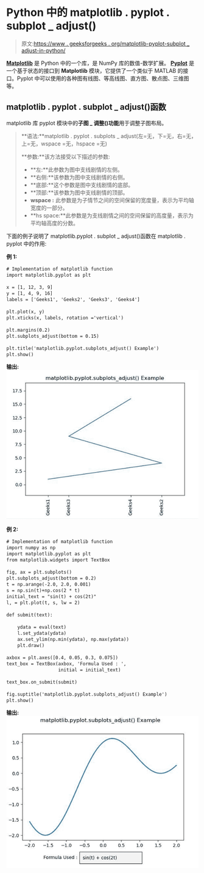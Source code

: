 # Python 中的 matplotlib . pyplot . subplot _ adjust()

> 原文:[https://www . geeksforgeeks . org/matplotlib-pyplot-subplot _ adjust-in-python/](https://www.geeksforgeeks.org/matplotlib-pyplot-subplots_adjust-in-python/)

**[Matplotlib](https://www.geeksforgeeks.org/python-introduction-matplotlib/)** 是 Python 中的一个库，是 NumPy 库的数值-数学扩展。 **[Pyplot](https://www.geeksforgeeks.org/pyplot-in-matplotlib/)** 是一个基于状态的接口到 **Matplotlib** 模块，它提供了一个类似于 MATLAB 的接口。Pyplot 中可以使用的各种图有线图、等高线图、直方图、散点图、三维图等。

## matplotlib . pyplot . subplot _ adjust()函数

matplotlib 库 pyplot 模块中的**子图 _ 调整()功能**用于调整子图布局。

> **语法:**matplotlib . pyplot . subplots _ adjust(左=无，下=无，右=无，上=无，wspace =无，hspace =无)
> 
> **参数:**该方法接受以下描述的参数:
> 
> *   **左:**此参数为图中支线剧情的左侧。
> *   **右侧:**该参数为图中支线剧情的右侧。
> *   **底部:**这个参数是图中支线剧情的底部。
> *   **顶部:**该参数为图中支线剧情的顶部。
> *   **wspace :** 此参数是为子情节之间的空间保留的宽度量，表示为平均轴宽度的一部分。
> *   **hs space:**此参数是为支线剧情之间的空间保留的高度量，表示为平均轴高度的分数。

下面的例子说明了 matplotlib.pyplot . subplot _ adjust()函数在 matplotlib . pyplot 中的作用:

**例 1:**

```
# Implementation of matplotlib function
import matplotlib.pyplot as plt

x = [1, 12, 3, 9]
y = [1, 4, 9, 16]
labels = ['Geeks1', 'Geeks2', 'Geeks3', 'Geeks4']

plt.plot(x, y)
plt.xticks(x, labels, rotation ='vertical')

plt.margins(0.2)
plt.subplots_adjust(bottom = 0.15)

plt.title('matplotlib.pyplot.subplots_adjust() Example')
plt.show()
```

**输出:**
![](img/ad2f271562b0ebd4dafce9616da7f7a5.png)

**例 2:**

```
# Implementation of matplotlib function
import numpy as np
import matplotlib.pyplot as plt
from matplotlib.widgets import TextBox

fig, ax = plt.subplots()
plt.subplots_adjust(bottom = 0.2)
t = np.arange(-2.0, 2.0, 0.001)
s = np.sin(t)+np.cos(2 * t)
initial_text = "sin(t) + cos(2t)"
l, = plt.plot(t, s, lw = 2)

def submit(text):

    ydata = eval(text)
    l.set_ydata(ydata)
    ax.set_ylim(np.min(ydata), np.max(ydata))
    plt.draw()

axbox = plt.axes([0.4, 0.05, 0.3, 0.075])
text_box = TextBox(axbox, 'Formula Used : ', 
                   initial = initial_text)

text_box.on_submit(submit)

fig.suptitle('matplotlib.pyplot.subplots_adjust() Example')
plt.show()
```

**输出:**
![](img/6a539152948f863c54f2242f4ff8f445.png)
